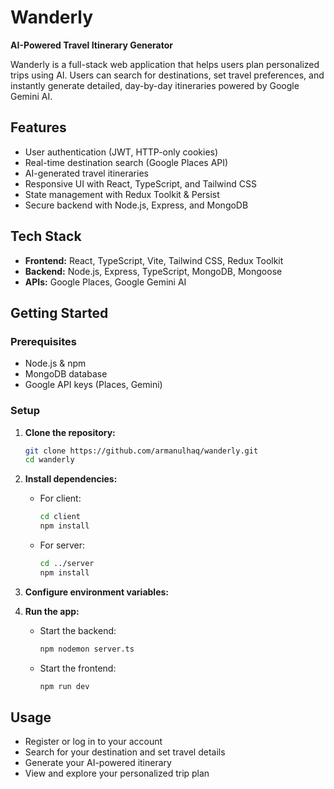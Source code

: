 # Wanderly

**AI-Powered Travel Itinerary Generator**

Wanderly is a full-stack web application that helps users plan personalized trips using AI. Users can search for destinations, set travel preferences, and instantly generate detailed, day-by-day itineraries powered by Google Gemini AI.

## Features

-   User authentication (JWT, HTTP-only cookies)
-   Real-time destination search (Google Places API)
-   AI-generated travel itineraries
-   Responsive UI with React, TypeScript, and Tailwind CSS
-   State management with Redux Toolkit & Persist
-   Secure backend with Node.js, Express, and MongoDB

## Tech Stack

-   **Frontend:** React, TypeScript, Vite, Tailwind CSS, Redux Toolkit
-   **Backend:** Node.js, Express, TypeScript, MongoDB, Mongoose
-   **APIs:** Google Places, Google Gemini AI

## Getting Started

### Prerequisites

-   Node.js & npm
-   MongoDB database
-   Google API keys (Places, Gemini)

### Setup

1. **Clone the repository:**
    ```bash
    git clone https://github.com/armanulhaq/wanderly.git
    cd wanderly
    ```
2. **Install dependencies:**
    - For client:
        ```bash
        cd client
        npm install
        ```
    - For server:
        ```bash
        cd ../server
        npm install
        ```
3. **Configure environment variables:**

4. **Run the app:**
    - Start the backend:
        ```bash
        npm nodemon server.ts
        ```
    - Start the frontend:
        ```bash
        npm run dev
        ```

## Usage

-   Register or log in to your account
-   Search for your destination and set travel details
-   Generate your AI-powered itinerary
-   View and explore your personalized trip plan
